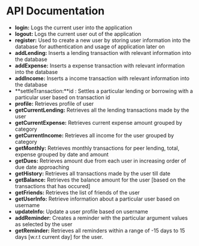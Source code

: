 # API Documentation
 - **login:** Logs the current user into the application
 - **logout:** Logs the current user out of the application
 - **register:** Used to create a new user by storing user information into the database for authentication and usage of application later on
 - **addLending:** Inserts a lending transaction with relevant information into the database
 - **addExpense:** Inserts a expense transaction with relevant information into the database
 - **addIncome:** Inserts a income transaction with relevant information into the database
 - **settleTransaction:**id  : Settles a particular lending or borrowing with a particular user based on transaction id
 - **profile:** Retrieves profile of user
 - **getCurrentLending:** Retrieves all the lending transactions made by the user
 - **getCurrentExpense:** Retrieves current expense amount grouped by category 
 - **getCurrentIncome:** Retrieves all income for the user grouped by category
 - **getMonthly:** Retrieves monthly transactions for peer lending, total, expense grouped by date and amount
 - **getDues:** Retrieves amount due from each user in increasing order of due date approaching
 - **getHistory:** Retrieves all transactions made by the user till date
 - **getBalance:** Retrieves the balance amount for the user [based on the transactions that has occured]
 - **getFriends:** Retrieves the list of friends of the user
 - **getUserInfo:** Retrieve information about a particular user based on username
 - **updateInfo:** Update a user profile based on username
 - **addReminder:** Creates a reminder with the particular argument values as selected by the user
 - **getReminder:** Retrieves all reminders within a range of -15 days to 15 days [w.r.t current day] for the user.